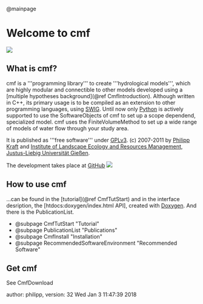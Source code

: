 @mainpage

# Welcome to cmf

![](storages_web.png)

## What is cmf?

cmf is a '''programming library''' to create '''hydrological models''',
which are highly modular and connectible to other models developed using
a [multiple hypotheses background](@ref CmfIntroduction). Although written
in C++, its primary usage is to be compiled as an extension to other
programming languages, using [SWIG](http://www.swig.org). Until now only
[Python](http://www.python.org) is actively supported to use the
SoftwareObjects of cmf to set up a scope dependend, specialized model.
cmf uses the FiniteVolumeMethod to set up a wide range of models of
water flow through your study area.

It is published as '''free software''' under
[GPLv3](http://www.gnu.org/licenses/gpl.html). (c) 2007-2011 by [Philipp
Kraft](http://www.uni-giessen.de/cms/fbz/fb09/institute/ilr/ilr-frede/copy_of_mitarbeiter/kraft)
and [Institute of Landscape Ecology and Resources Management,
Justus-Liebig Universität
Gießen](http://www.uni-giessen.de/cms/fbz/fb09/institute/ilr/ilr-frede/).

The development takes place at
[GitHub](https://github.com/philippkraft/cmf)
![](https://img.shields.io/github/release/philippkraft/cmf.svg?logo=github)

## How to use cmf

...can be found in the [tutorial](@ref CmfTutStart) and in the interface
desription, the \[htdocs:doxygen/index.html API\], created with
[Doxygen](http://www.doxygen.org). And there is the PublicationList.

  - @subpage CmfTutStart "Tutorial"
  - @subpage PublicationList "Publications"
  - @subpage CmfInstall "Installation"
  - @subpage RecommendedSoftwareEnvironment "Recommended Software"

## Get cmf

See CmfDownload

author: philipp, version: 32 Wed Jan 3 11:47:39 2018
